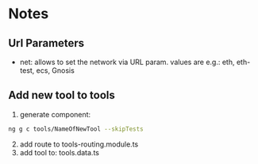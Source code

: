 # Notes

## Url Parameters

- net: allows to set the network via URL param. values are e.g.: eth, eth-test, ecs, Gnosis

## Add new tool to tools

1. generate component:

```bash
ng g c tools/NameOfNewTool --skipTests
```

2. add route to tools-routing.module.ts
3. add tool to: tools.data.ts
